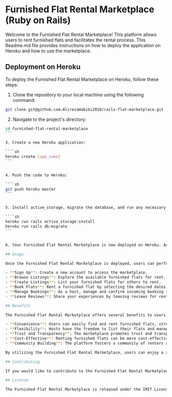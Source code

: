 
# Furnished Flat Rental Marketplace (Ruby on Rails)

Welcome to the Furnished Flat Rental Marketplace! This platform allows users to rent furnished flats and facilitates the rental process. This Readme.md file provides instructions on how to deploy the application on Heroku and how to use the marketplace.

## Deployment on Heroku

To deploy the Furnished Flat Rental Marketplace on Heroku, follow these steps:

1. Clone the repository to your local machine using the following command:

```sh
git clone git@github.com:AlirezaHabibi2010/rails-flat-marketplace.git
```

2. Navigate to the project's directory:

````sh
cd furnished-flat-rental-marketplace
```

3. Create a new Heroku application:

````sh
heroku create [app_name]
```


4. Push the code to Heroku:

````sh
git push heroku master
```


5. Install active_storage, migrate the database, and run any necessary tasks:

````sh
heroku run rails active_storage:install
heroku run rails db:migrate
```


6. Your Furnished Flat Rental Marketplace is now deployed on Heroku. Access it by visiting the provided Heroku URL.

## Usage

Once the Furnished Flat Rental Marketplace is deployed, users can perform the following actions:

- **Sign Up**: Create a new account to access the marketplace.
- **Browse Listings**: Explore the available furnished flats for rent.
- **Create Listings**: List your furnished flats for others to rent.
- **Book Flats**: Rent a furnished flat by selecting the desired dates and completing the booking process.
- **Manage Bookings**: As a host, manage and confirm incoming booking requests.
- **Leave Reviews**: Share your experiences by leaving reviews for rented flats.

## Benefits

The Furnished Flat Rental Marketplace offers several benefits to users:

- **Convenience**: Users can easily find and rent furnished flats, streamlining the rental process.
- **Flexibility**: Hosts have the freedom to list their flats and manage bookings according to their preferences.
- **Trust and Transparency**: The marketplace promotes trust and transparency through user reviews and verified listings.
- **Cost-Effective**: Renting furnished flats can be more cost-effective than traditional accommodations, especially for short-term stays.
- **Community Building**: The platform fosters a community of renters and hosts, facilitating connections and interactions.

By utilizing the Furnished Flat Rental Marketplace, users can enjoy a seamless rental experience and find suitable accommodation for their needs.

## Contributing

If you would like to contribute to the Furnished Flat Rental Marketplace, feel free to submit pull requests or raise issues in the repository. Your contributions are welcome and will help improve the platform for everyone.

## License

The Furnished Flat Rental Marketplace is released under the [MIT License](LICENSE).







